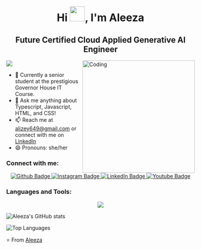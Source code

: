 <h1 align="center">
  Hi <img src="https://raw.githubusercontent.com/iampavangandhi/iampavangandhi/master/gifs/Hi.gif" height="40px">, I'm Aleeza
</h1>
<h2 align="center">
  Future Certified Cloud Applied Generative AI Engineer
</h2>

<a href="https://visitcount.itsvg.in">
  <img src="https://visitcount.itsvg.in/api?id=Aleeze123&label=Profile%20Views%20&color=11&icon=8&pretty=true" />
</a>

<img align="right" alt="Coding" width="300" src="https://i.pinimg.com/736x/84/a0/7e/84a07e5c227ad2345d7e807925849ee2.jpg" />

- 🔭 Currently a senior student at the prestigious Governor House IT Course.
- 💬 Ask me anything about Typescript, Javascript, HTML, and CSS!
- 📫 Reach me at [alizey649@gmail.com](mailto:alizey649@gmail.com) or connect with me on [LinkedIn](https://www.linkedin.com/in/aleeza-a-i68735305/#:~:text=www.linkedin.com/in/aleeza%2Da%2Di68735305)
- 😄 Pronouns: she/her

### Connect with me:
<div id="badges" align="center">
  <a href="https://github.com/Aleeze123">
    <img src="https://img.shields.io/badge/Github-deeppink?style=for-the-badge&logo=Github&logoColor=white" alt="Github Badge"/>
  </a>
   <a href="https://www.instagram.com/aleeze__1710/#">
    <img src="https://img.shields.io/badge/Instagram-purple?style=for-the-badge&logo=instagram&logoColor=white" alt="Instagram Badge"/>
  </a>
   <a href="https://www.linkedin.com/in/aleeza-a-i68735305/#:~:text=www.linkedin.com/in/aleeza%2Da%2Di68735305">
    <img src="https://img.shields.io/badge/LinkedIn-blue?style=for-the-badge&logo=linkedIn&logoColor=white" alt="LinkedIn Badge"/>
  </a>
  <a href="https://www.youtube.com/@alizey_a">
    <img src="https://img.shields.io/badge/Youtube-maroon?style=for-the-badge&logo=Youtube&logoColor=white" alt="Youtube Badge"/>
  </a>
</div>

### Languages and Tools:
<p align="center">
  <img src="https://skillicons.dev/icons?i=typescript,javascript,html,css,github,linkedin,discord&perline=5" />
</p>

![Aleeza's GitHub stats](https://github-readme-stats.vercel.app/api?username=Aleeze123&show_icons=true&theme=dark)

![Top Languages](https://github-readme-stats.vercel.app/api/top-langs/?username=Aleeze123&theme=dark&layout=compact)

<!-- Proudly created with GPRM ( https://gprm.itsvg.in ) -->
⭐️ From [Aleeza](https://github.com/Aleeze123)
